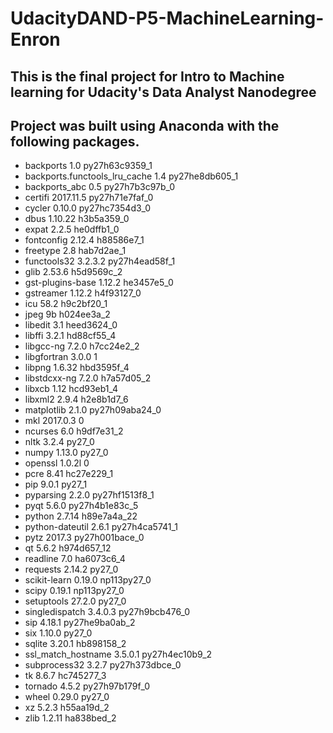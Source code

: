 # UdacityDAND-P5-MachineLearning-Enron
## This is the final project for Intro to Machine learning for Udacity's Data Analyst Nanodegree
## Project was built using Anaconda with the following packages.
* backports                 1.0              py27h63c9359_1  
* backports.functools_lru_cache 1.4              py27he8db605_1  
* backports_abc             0.5              py27h7b3c97b_0  
* certifi                   2017.11.5        py27h71e7faf_0  
* cycler                    0.10.0           py27hc7354d3_0  
* dbus                      1.10.22              h3b5a359_0  
* expat                     2.2.5                he0dffb1_0  
* fontconfig                2.12.4               h88586e7_1  
* freetype                  2.8                  hab7d2ae_1  
* functools32               3.2.3.2          py27h4ead58f_1  
* glib                      2.53.6               h5d9569c_2  
* gst-plugins-base          1.12.2               he3457e5_0  
* gstreamer                 1.12.2               h4f93127_0  
* icu                       58.2                 h9c2bf20_1  
* jpeg                      9b                   h024ee3a_2  
* libedit                   3.1                  heed3624_0  
* libffi                    3.2.1                hd88cf55_4  
* libgcc-ng                 7.2.0                h7cc24e2_2  
* libgfortran               3.0.0                         1  
* libpng                    1.6.32               hbd3595f_4  
* libstdcxx-ng              7.2.0                h7a57d05_2  
* libxcb                    1.12                 hcd93eb1_4  
* libxml2                   2.9.4                h2e8b1d7_6  
* matplotlib                2.1.0            py27h09aba24_0  
* mkl                       2017.0.3                      0  
* ncurses                   6.0                  h9df7e31_2  
* nltk                      3.2.4                    py27_0  
* numpy                     1.13.0                   py27_0  
* openssl                   1.0.2l                        0  
* pcre                      8.41                 hc27e229_1  
* pip                       9.0.1                    py27_1  
* pyparsing                 2.2.0            py27hf1513f8_1  
* pyqt                      5.6.0            py27h4b1e83c_5  
* python                    2.7.14              h89e7a4a_22  
* python-dateutil           2.6.1            py27h4ca5741_1  
* pytz                      2017.3           py27h001bace_0  
* qt                        5.6.2               h974d657_12  
* readline                  7.0                  ha6073c6_4  
* requests                  2.14.2                   py27_0  
* scikit-learn              0.19.0              np113py27_0  
* scipy                     0.19.1              np113py27_0  
* setuptools                27.2.0                   py27_0  
* singledispatch            3.4.0.3          py27h9bcb476_0  
* sip                       4.18.1           py27he9ba0ab_2  
* six                       1.10.0                   py27_0  
* sqlite                    3.20.1               hb898158_2  
* ssl_match_hostname        3.5.0.1          py27h4ec10b9_2  
* subprocess32              3.2.7            py27h373dbce_0  
* tk                        8.6.7                hc745277_3  
* tornado                   4.5.2            py27h97b179f_0  
* wheel                     0.29.0                   py27_0  
* xz                        5.2.3                h55aa19d_2  
* zlib                      1.2.11               ha838bed_2  
 
